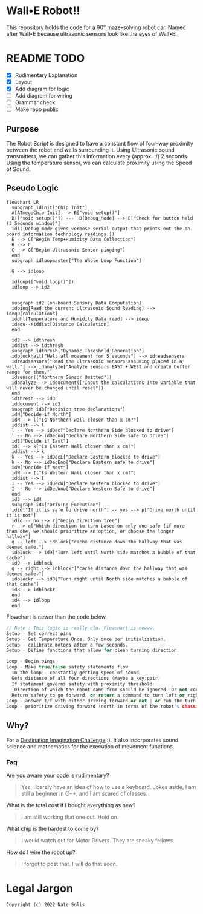 # Wall•E Robot!!
This repository holds the code for a 90° maze-solving robot car. Named after Wall•E because ultrasonic sensors look like the eyes of Wall•E!

# README TODO

- [x] Rudimentary Explanation
- [x] Layout
- [x] Add diagram for logic
- [ ] Add diagram for wiring
- [ ] Grammar check
- [ ] Make repo public

## Purpose

The Robot Script is designed to have a constant flow of four-way proximity between the robot and walls surrounding it.
Using Ultrasonic sound transmitters, we can gather this information every (approx. :/) 2 seconds. Using the temperature sensor, we can calculate proximity using the Speed of Sound.

## Pseudo Logic

```mermaid
flowchart LR
  subgraph idinit["Chip Init"]
  A[ATmegaChip Init] --> B["void setup()"] 
  B(["void setup()"]) ---  D[Debug_Mode] --> E["Check for button held (3 Seconds window)"]
  id1([Debug mode gives verbose serial output that prints out the on-board information technology readings.])
  E --> C["Begin Temp+Humidity Data Collection"]
  B --> C
  C --> G["Begin Ultrasonic Sensor pinging"]
  end
  subgraph idloopmaster["The Whole Loop Function"]
  
  G --> idloop

  idloop(["void loop()"])
  idloop --> id2
  
  
  subgraph id2 [on-board Sensory Data Computation]
  idping[Read the current Ultrasonic Sound Reading] --> idequ[calculations]
  iddht[Temperature and Humidity Data read] --> idequ
  idequ-->iddist[Distance Calculation]
  end

  id2 --> idthresh
  iddist --> idthresh
  subgraph idthresh["Dynamic Threshold Generation"]
  idblockhalt["Halt all movement for 5 seconds"] --> idreadsensors
  idreadsensors["Read the ultrasonic sensors assuming placed in a wall."] --> idanalyze["Analyze sensors EAST + WEST and create buffer range for them."]
  idsensor(["Northern Sensor Omitted"])
  idanalyze --> iddocument(["Input the calculations into variable that will never be changed until reset"])
  end
  idthresh --> id3
  iddocument --> id3
  subgraph id3["Decision tree declarations"]
  idN["Decide if North"]
  idN --> l["Is Northern wall closer than x cm?"]
  iddist --> l
  l -- Yes --> idDec["Declare Northern Side blocked to drive"]
  l -- No --> idDecno["Declare Northern Side safe to Drive"]
  idE["Decide if East"]
  idE --> k["Is Eastern Wall closer than x cm?"]
  iddist --> k
  k -- Yes --> idDecE["Declare Eastern blocked to drive"]
  k -- No --> idDecEno["Declare Eastern safe to drive"]
  idW["Decide if West"]
  idW --> I["Is Western Wall closer than x cm?"]
  iddist --> I
  I -- Yes --> idDecW["Declare Western blocked to drive"]
  I -- No --> idDecWno["Declare Western Safe to drive"]
  end
  id3 --> id4
  subgraph id4["Driving Execution"]
  idid["If it is safe to drive north"] -- yes --> p["Drive north until it is not"]
  idid -- no --> r["begin direction tree"]
  r --> q["Which direction to turn based on only one safe (if more than one, we should prioritize an option, or choose the longer hallway"]
  q -- left --> idblock["cache distance down the hallway that was deemed safe."]
  idblock --> id9["Turn left until North side matches a bubble of that cache"]
  id9 --> idblock
  q -- right --> idblockr["cache distance down the hallway that was deemed safe."]
  idblockr --> id8["Turn right until North side matches a bubble of that cache"]
  id8 --> idblockr
  end
  id4 --> idloop
  end
```
Flowchart is newer than the code below.

```cpp
// Note : This logic is really old. Flowchart is newww.
Setup - Set correct pins
Setup - Get Temperature Once. Only once per initialization.
Setup - calibrate motors after a few seconds.
Setup - Define functions that allow for clean turning direction.

Loop - Begin pings
Loop - Make true/false safety statements flow
  in the loop - constantly getting speed of sound
  Gets distance of all four directions (Maybe a key:pair)
  If statement governs safety with proximity threshold 
  [Direction of which the robot came from should be ignored. Or not considered usable unless I add enough complexity to allow for more complex mazes.
  Return safety to go forward, or return a command to turn left or right.
Loop - answer t/f with either driving forward or not | or run the turn funcs
Loop - prioritize driving forward (north in terms of the robot's chassis)
```

## Why?

For a [Destination Imagination Challenge](https://www.destinationimagination.org) :). It also incorporates sound science and mathematics for the execution of movement functions.

### Faq

Are you aware your code is rudimentary?

> Yes, I barely have an idea of how to use a keyboard.
> Jokes aside, I am still a beginner in C++, and I am scared of classes.

What is the total cost if I bought everything as new?

> I am still working that one out. Hold on.

What chip is the hardest to come by?

> I would watch out for Motor Drivers. They are sneaky fellows. 

How do I wire the robot up?

> I forgot to post that. I will do that soon.

# Legal Jargon
`Copyright (c) 2022 Nate Solis`
